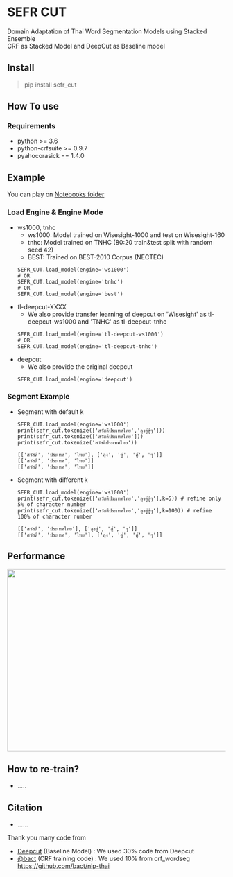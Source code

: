 # SEFR CUT
Domain Adaptation of Thai Word Segmentation Models using Stacked Ensemble <br>
CRF as Stacked Model and DeepCut as Baseline model<br>

## Install

> pip install sefr_cut

## How To use
### Requirements
- python >= 3.6
- python-crfsuite >= 0.9.7
- pyahocorasick == 1.4.0

## Example
You can play on [Notebooks folder](https://github.com/mrpeerat/SEFR_CUT/tree/master/Notebook) 
### Load Engine & Engine Mode
- ws1000, tnhc
  - ws1000: Model trained on Wisesight-1000 and test on Wisesight-160
  - tnhc: Model trained on TNHC (80:20 train&test split with random seed 42)
  - BEST: Trained on BEST-2010 Corpus (NECTEC)
  ```
  SEFR_CUT.load_model(engine='ws1000')
  # OR
  SEFR_CUT.load_model(engine='tnhc')
  # OR
  SEFR_CUT.load_model(engine='best')
  ```
- tl-deepcut-XXXX
  - We also provide transfer learning of deepcut on 'Wisesight' as tl-deepcut-ws1000 and 'TNHC' as tl-deepcut-tnhc
  ```
  SEFR_CUT.load_model(engine='tl-deepcut-ws1000')
  # OR
  SEFR_CUT.load_model(engine='tl-deepcut-tnhc')
  ```
- deepcut
  - We also provide the original deepcut
  ```
  SEFR_CUT.load_model(engine='deepcut')
  ```
### Segment Example
- Segment with default k
  ```
  SEFR_CUT.load_model(engine='ws1000')
  print(sefr_cut.tokenize(['สวัสดีประเทศไทย','ลุงตู่สู้ๆ']))
  print(sefr_cut.tokenize(['สวัสดีประเทศไทย']))
  print(sefr_cut.tokenize('สวัสดีประเทศไทย'))
  
  [['สวัสดี', 'ประเทศ', 'ไทย'], ['ลุง', 'ตู่', 'สู้', 'ๆ']]
  [['สวัสดี', 'ประเทศ', 'ไทย']]
  [['สวัสดี', 'ประเทศ', 'ไทย']]
  ```
- Segment with different k
  ```
  SEFR_CUT.load_model(engine='ws1000')
  print(sefr_cut.tokenize(['สวัสดีประเทศไทย','ลุงตู่สู้ๆ'],k=5)) # refine only 5% of character number
  print(sefr_cut.tokenize(['สวัสดีประเทศไทย','ลุงตู่สู้ๆ'],k=100)) # refine 100% of character number
  
  [['สวัสดี', 'ประเทศไทย'], ['ลุงตู่', 'สู้', 'ๆ']]
  [['สวัสดี', 'ประเทศ', 'ไทย'], ['ลุง', 'ตู่', 'สู้', 'ๆ']]
  ```
## Performance
<img src="https://user-images.githubusercontent.com/21156980/94403460-aa131980-0197-11eb-9a68-8e2927a5059d.PNG" width="600" height="420" />

## How to re-train?
- .....

## Citation
- ......

Thank you many code from

- [Deepcut](https://github.com/rkcosmos/deepcut) (Baseline Model) : We used 30% code from Deepcut
- [@bact](https://github.com/bact) (CRF training code) : We used 10% from crf_wordseg https://github.com/bact/nlp-thai


